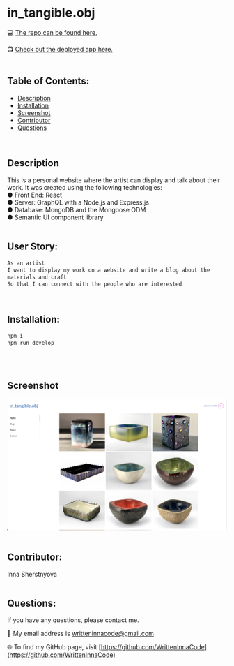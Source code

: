 # in_tangible.obj

💻 [The repo can be found here.](https://github.com/WrittenInnaCode/intangible.obj)

📺 [Check out the deployed app here.](https://in-tangible-obj.herokuapp.com/)
<br/><br/>

## Table of Contents:
* [Description](#description)
* [Installation](#installation)
* [Screenshot](#screenshot)
* [Contributor](#contributor)
* [Questions](#questions)

<br/>

## Description
This is a personal website where the artist can display and talk about their work. It was created using the following technologies:  <br/>
● Front End: React <br/>
● Server: GraphQL with a Node.js and Express.js <br/>
● Database: MongoDB and the Mongoose ODM <br/>
● Semantic UI component library <br/><br/>


## User Story:
```
As an artist  
I want to display my work on a website and write a blog about the materials and craft 
So that I can connect with the people who are interested 
```
<br/>

## Installation:
```Terminal Commands
npm i
npm run develop
 ```
<br/><br/>

## Screenshot

![alt screen shot](/client/src/assets/images/intangible-Screen-Shot.png)
<br/><br/>

## Contributor:
Inna Sherstnyova
<br/><br/>

## Questions:
If you have any questions, please contact me. 

📧 My email address is writteninnacode@gmail.com 

🌐 To find my GitHub page, visit [https://github.com/WrittenInnaCode](https://github.com/WrittenInnaCode)